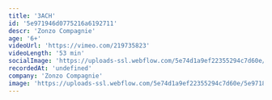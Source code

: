```yaml
---
title: '3ACH'
id: '5e971946d0775216a6192711'
descr: 'Zonzo Compagnie'
age: '6+'
videoUrl: 'https://vimeo.com/219735823'
videoLength: '53 min'
socialImage: 'https://uploads-ssl.webflow.com/5e74d1a9ef22355294c7d60e/5e971859e327e312f33e78c8_zonzo_3ach_c_driessegers_web.jpg'
recordedAt: 'undefined'
company: 'Zonzo Compagnie'
image: 'https://uploads-ssl.webflow.com/5e74d1a9ef22355294c7d60e/5e971859e327e312f33e78c8_zonzo_3ach_c_driessegers_web.jpg'
---
```

